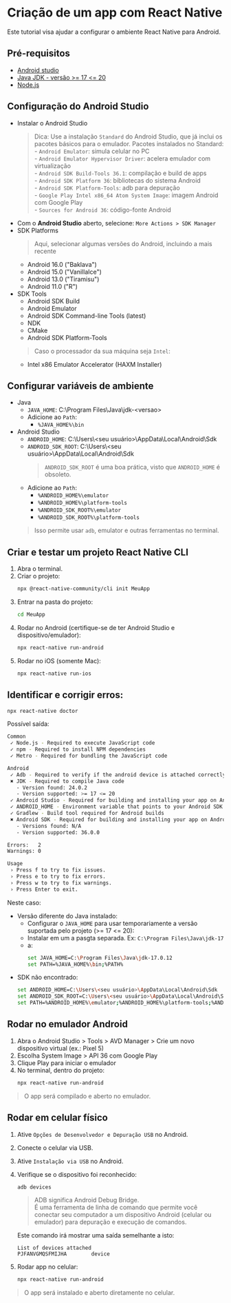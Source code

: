 # Criação de um app com React Native

Este tutorial visa ajudar a configurar o ambiente React Native para Android.

## Pré-requisitos
- [Android studio](https://developer.android.com/studio?hl=pt-br)
- [Java JDK - versão >= 17 <= 20](https://www.oracle.com/br/java/technologies/downloads/)
- [Node.js](https://nodejs.org/pt)

## Configuração do Android Studio

- Instalar o Android Studio
    > Dica: Use a instalação `Standard` do Android Studio, que já inclui os pacotes básicos para o emulador. Pacotes instalados no Standard: <br/>
        - `Android Emulator`: simula celular no PC <br/>
        - `Android Emulator Hypervisor Driver`: acelera emulador com virtualização <br/>
        - `Android SDK Build-Tools 36.1`: compilação e build de apps <br/>
        - `Android SDK Platform 36`: bibliotecas do sistema Android <br/>
        - `Android SDK Platform-Tools`: adb para depuração <br/>
        - `Google Play Intel x86_64 Atom System Image`: imagem Android com Google Play <br/>
        - `Sources for Android 36`: código-fonte Android <br/>
- Com o **Android Studio** aberto, selecione: `More Actions > SDK Manager`
- SDK Platforms
    > Aqui, selecionar algumas versões do Android, incluindo a mais recente
    - Android 16.0 ("Baklava")
    - Android 15.0 ("VanillaIce")
    - Android 13.0 ("Tiramisu")
    - Android 11.0 ("R")
- SDK Tools
    - Android SDK Build
    - Android Emulator
    - Android SDK Command-line Tools (latest)
    - NDK
    - CMake
    - Android SDK Platform-Tools
    > Caso o processador da sua máquina seja `Intel`:
    - Intel x86 Emulator Accelerator (HAXM Installer)


## Configurar variáveis de ambiente
- Java
    - `JAVA_HOME`: C:\Program Files\Java\jdk-\<versao>
    - Adicione ao `Path`:
        - `%JAVA_HOME%\bin`
- Android Studio
    - `ANDROID_HOME`: C:\Users\\<seu usuário>\AppData\Local\Android\Sdk
    - `ANDROID_SDK_ROOT`: C:\Users\\<seu usuário>\AppData\Local\Android\Sdk
        > `ANDROID_SDK_ROOT` é uma boa prática, visto que `ANDROID_HOME` é obsoleto.
    - Adicione ao `Path`:
        - `%ANDROID_HOME%\emulator`
        - `%ANDROID_HOME%\platform-tools`
        - `%ANDROID_SDK_ROOT%\emulator`
        - `%ANDROID_SDK_ROOT%\platform-tools`
    > Isso permite usar `adb`, emulator e outras ferramentas no terminal.

## Criar e testar um projeto React Native CLI

1. Abra o terminal.
2. Criar o projeto:
    ```bash
    npx @react-native-community/cli init MeuApp
    ```
3. Entrar na pasta do projeto:
    ```bash
    cd MeuApp
    ```
4. Rodar no Android (certifique-se de ter Android Studio e dispositivo/emulador):
    ```bash
    npx react-native run-android
    ```
5. Rodar no iOS (somente Mac):
    ```bash
    npx react-native run-ios
    ```

## Identificar e corrigir erros:
```bash
npx react-native doctor
```
Possível saída:
```bash
Common
 ✓ Node.js - Required to execute JavaScript code
 ✓ npm - Required to install NPM dependencies
 ✓ Metro - Required for bundling the JavaScript code

Android
 ✓ Adb - Required to verify if the android device is attached correctly
 ✖ JDK - Required to compile Java code
   - Version found: 24.0.2
   - Version supported: >= 17 <= 20
 ✓ Android Studio - Required for building and installing your app on Android
 ✓ ANDROID_HOME - Environment variable that points to your Android SDK installation
 ✓ Gradlew - Build tool required for Android builds
 ✖ Android SDK - Required for building and installing your app on Android
   - Versions found: N/A
   - Version supported: 36.0.0

Errors:   2
Warnings: 0

Usage
 › Press f to try to fix issues.
 › Press e to try to fix errors.
 › Press w to try to fix warnings.
 › Press Enter to exit.
```

Neste caso:
- Versão diferente do Java instalado:
    - Configurar o `JAVA_HOME` para usar temporariamente a versão suportada pelo projeto (>= 17 <= 20):
    - Instalar em um a pasgta separada. Ex: `C:\Program Files\Java\jdk-17`
    - a:
        ```bash
        set JAVA_HOME=C:\Program Files\Java\jdk-17.0.12
        set PATH=%JAVA_HOME%\bin;%PATH%
        ```
- SDK não encontrado:
    ```bash
    set ANDROID_HOME=C:\Users\<seu usuário>\AppData\Local\Android\Sdk
    set ANDROID_SDK_ROOT=C:\Users\<seu usuário>\AppData\Local\Android\Sdk
    set PATH=%ANDROID_HOME%\emulator;%ANDROID_HOME%\platform-tools;%ANDROID_SDK_ROOT%\emulator;%ANDROID_SDK_ROOT%\platform-tools;%PATH%
    ```

## Rodar no emulador Android
1. Abra o Android Studio > Tools > AVD Manager > Crie um novo dispositivo virtual (ex.: Pixel 5)
0. Escolha System Image > API 36 com Google Play
0. Clique Play para iniciar o emulador
0. No terminal, dentro do projeto:
    ```bash
    npx react-native run-android
    ```

> O app será compilado e aberto no emulador.

## Rodar em celular físico
1. Ative `Opções de Desenvolvedor e Depuração USB` no Android.
1. Conecte o celular via USB.
1. Ative `Instalação via USB` no Android.
1. Verifique se o dispositivo foi reconhecido:
    ```bash
    adb devices
    ```
    > ADB significa Android Debug Bridge. <br/>
    É uma ferramenta de linha de comando que permite você conectar seu computador a um dispositivo Android (celular ou emulador) para depuração e execução de comandos.
    
    Este comando irá mostrar uma saída semelhante a isto:
    ```
    List of devices attached
    PJFANVGMQSFMIJHA        device
    ```

1. Rodar app no celular:
    ```bash
    npx react-native run-android
    ```

> O app será instalado e aberto diretamente no celular.

